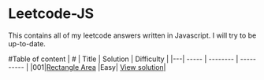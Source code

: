 # Leetcode-JS
This contains all of my leetcode answers written in Javascript. I will try to be up-to-date.

#Table of content
| # | Title | Solution | Difficulty |
|---| ----- | -------- | ---------- |
|001|[Rectangle Area](https://leetcode.com/problems/rectangle-area/)  |Easy| [View solution](https://github.com/jonnyjs/Leetcode-JS/blob/master/001-Rectangle_Area.js)|
